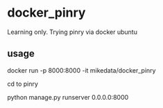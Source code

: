 # docker_pinry
Learning only. Trying pinry via docker ubuntu


## usage

docker run -p 8000:8000 -it mikedata/docker_pinry

cd to pinry

python manage.py runserver 0.0.0.0:8000
